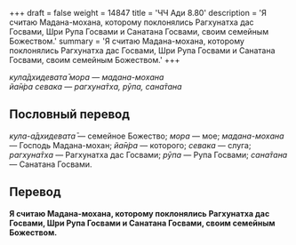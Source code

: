 +++
draft = false
weight = 14847
title = 'ЧЧ Ади 8.80'
description = 'Я считаю Мадана-мохана, которому поклонялись Рагхунатха дас Госвами, Шри Рупа Госвами и Санатана Госвами, своим семейным Божеством.'
summary = 'Я считаю Мадана-мохана, которому поклонялись Рагхунатха дас Госвами, Шри Рупа Госвами и Санатана Госвами, своим семейным Божеством.'
+++

_кула̄дхидевата̄ мора — мадана-мохана  
йа̄н̇ра севака — рагхуна̄тха, рӯпа, сана̄тана_

## Пословный перевод

_кула_\-_а̄дхидевата̄_ — семейное Божество; _мора_ — мое; _мадана_\-_мохана_ — Господь Мадана-мохан; _йа̄н̇ра_ — которого; _севака_ — слуга; _рагхуна̄тха_ — Рагхунатха дас Госвами; _рӯпа_ — Рупа Госвами; _сана̄тана_ — Санатана Госвами.

## Перевод

**Я считаю Мадана-мохана, которому поклонялись Рагхунатха дас Госвами, Шри Рупа Госвами и Санатана Госвами, своим семейным Божеством.**
